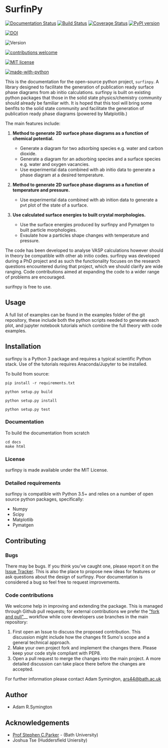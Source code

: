 # SurfinPy
  
[![Documentation Status](https://readthedocs.org/projects/surfinpy/badge/?version=latest)](https://surfinpy.readthedocs.io/en/latest/)
[![Build Status](https://travis-ci.com/symmy596/SurfinPy.svg?branch=master)](https://travis-ci.com/symmy596/SurfinPy)
<a href='https://coveralls.io/github/symmy596/SurfinPy?branch=master'><img src='https://coveralls.io/repos/github/symmy596/SurfinPy/badge.svg?branch=master' alt='Coverage Status' /></a>
[![PyPI version](https://badge.fury.io/py/surfinpy.svg)](https://badge.fury.io/py/surfinpy)

[![DOI](https://zenodo.org/badge/142010447.svg)](https://zenodo.org/badge/latestdoi/142010447)

![Version](https://img.shields.io/badge/Version-0.2.2-blue.svg?maxAge=2592000)

[![contributions welcome](https://img.shields.io/badge/contributions-welcome-brightgreen.svg?style=flat)](https://github.com/symmy596/Surfinpy/issues)

[![MIT license](http://img.shields.io/badge/license-MIT-brightgreen.svg)](http://opensource.org/licenses/MIT)

[![made-with-python](https://img.shields.io/badge/Made%20with-Python-1f425f.svg)](https://www.python.org/)

This is the documentation for the open-source python project, `surfinpy`.
A library designed to facilitate the generation of publication ready surface phase diagrams from ab initio calculations.
surfinpy is built on existing python packages that those in the solid state physics/chemistry community should already be familiar with. 
It is hoped that this tool will bring some benfits to the solid state community and facilitate the generation of publication ready phase diagrams (powered by Matplotlib.)

The main features include:

1. **Method to generate 2D surface phase diagrams as a function of chemical potential.**  
   
   - Generate a diagram for two adsorbing species e.g. water and carbon dioxide.  
   - Generate a diagram for an adsorbing species and a surface species e.g. water and oxygen vacancies.  
   - Use experimental data combined with ab initio data to generate a phase diagram at a desired temperature.  

2. **Method to generate 2D surface phase diagrams as a function of temperature and pressure.**  
   
   - Use experimental data combined with ab inition data to generate a pvt plot of the state of a surface.  

3. **Use calculated surface energies to built crystal morphologies.**  
   
   - Use the surface energies produced by surfinpy and Pymatgen to built particle morphologies.  
   - Evaulate how a particles shape changes with temperature and pressure.   

The code has been developed to analyse VASP calculations however should in theory be compatible with other ab initio codes. 
surfinpy was developed during a PhD project and as such the functionality focuses on the research questions encountered during that project, which we should clarify 
are wide ranging. Code contributions aimed at expanding the code to a wider range of problems are encouraged.

surifnpy is free to use.

## Usage


A full list of examples can be found in the examples folder of the git repository, these include both the python scripts needed to generate each plot, and 
jupyter notebook tutorials which combine the full theory with code examples.

## Installation

surfinpy is a Python 3 package and requires a typical scientific Python stack. Use of the tutorials requires Anaconda/Jupyter to be installed.

To build from source:

    pip install -r requirements.txt

    python setup.py build

    python setup.py install

    python setup.py test


### Documentation

To build the documentation from scratch 
  
    cd docs   
    make html   

### License

surfinpy is made available under the MIT License.


### Detailed requirements

surfinpy is compatible with Python 3.5+ and relies on a number of open source python packages, specifically:

- Numpy
- Scipy
- Matplotlib
- Pymatgen

## Contributing

### Bugs 


There may be bugs. If you think you've caught one, please report it on the [Issue Tracker](https://github.com/symmy596/SurfinPy/issues).
This is also the place to propose new ideas for features or ask questions about the design of surfinpy. Poor documentation is considered a bug 
so feel free to request improvements.

### Code contributions

We welcome help in improving and extending the package. This is managed through Github pull requests; for external contributions we prefer the
["fork and pull"](https://guides.github.com/activities/forking/)__
workflow while core developers use branches in the main repository:

   1. First open an Issue to discuss the proposed contribution. This
      discussion might include how the changes fit Sumo's scope and a
      general technical approach.
   2. Make your own project fork and implement the changes
      there. Please keep your code style compliant with PEP8.
   3. Open a pull request to merge the changes into the main
      project. A more detailed discussion can take place there before
      the changes are accepted.

For further information please contact Adam Symington, ars44@bath.ac.uk

## Author

* Adam R.Symington
  
## Acknowledgements
  
* [Prof Stephen C.Parker](http://people.bath.ac.uk/chsscp/) - (Bath University)
* Joshua Tse (Huddersfield Uniersity)

